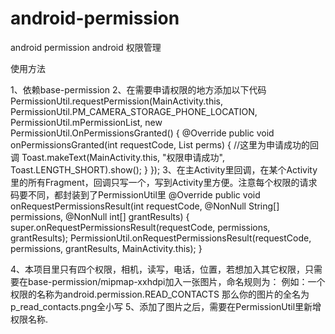 # android-permission
android permission android 权限管理

使用方法

1、依赖base-permission
2、在需要申请权限的地方添加以下代码
PermissionUtil.requestPermission(MainActivity.this, PermissionUtil.PM_CAMERA_STORAGE_PHONE_LOCATION, PermissionUtil.mPermissionList, new PermissionUtil.OnPermissionsGranted() {
                    @Override
                    public void onPermissionsGranted(int requestCode, List<String> perms) {
                    //这里为申请成功的回调
                        Toast.makeText(MainActivity.this, "权限申请成功", Toast.LENGTH_SHORT).show();
                    }
                });
3、在主Activity里回调，在某个Activity里的所有Fragment，回调只写一个，写到Activity里方便。注意每个权限的请求码要不同，都封装到了PermissionUtil里
 @Override
    public void onRequestPermissionsResult(int requestCode, @NonNull String[] permissions, @NonNull int[] grantResults) {
        super.onRequestPermissionsResult(requestCode, permissions, grantResults);
        PermissionUtil.onRequestPermissionsResult(requestCode, permissions, grantResults, MainActivity.this);
    }


4、本项目里只有四个权限，相机，读写，电话，位置，若想加入其它权限，只需要在base-permission/mipmap-xxhdpi加入一张图片，命名规则为：
例如：一个权限的名称为android.permission.READ_CONTACTS
   那么你的图片的全名为p_read_contacts.png全小写
5、添加了图片之后，需要在PermissionUtil里新增权限名称.


